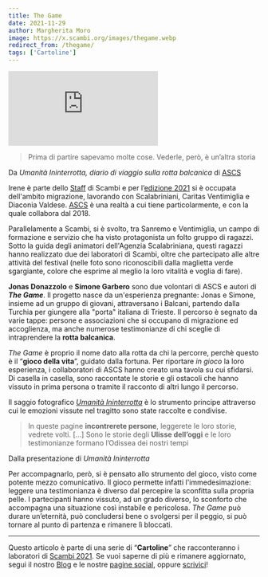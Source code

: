 ```yaml
---
title: The Game
date: 2021-11-29
author: Margherita Moro
image: https://x.scambi.org/images/thegame.webp
redirect_from: /thegame/
tags: ['Cartoline']
---
```

<div class='embed-container'><iframe title='The Game - Cartolina' src='https://peertube.uno/videos/embed/86108e5c-dc60-4ce6-b2c2-7c96365e947a?autoplay=1&amp;title=0&amp;warningTitle=0&amp;peertubeLink=0' allowfullscreen='' sandbox='allow-same-origin allow-scripts allow-popups' frameborder='0'></iframe></div>

> Prima di partire sapevamo molte cose. Vederle, però, è un’altra storia

<p class='cite'>Da <cite>Umanità Ininterrotta, diario di viaggio sulla rotta balcanica</cite> di <a href='https://ascs.it' target='_blank' title='Agenzia Scalabriniana per la Cooperazione allo Sviluppo'>ASCS</a></p>

Irene è parte dello [Staff](/staff) di Scambi e per l’[edizione 2021](/2021 'Edizione 2021') si è occupata dell'ambito migrazione, lavorando con Scalabriniani, Caritas Ventimiglia e Diaconia Valdese. [ASCS](https://ascs.it 'Agenzia Scalabriniana per la Cooperazione allo Sviluppo') è una realtà a cui tiene particolarmente, e con la quale collabora dal 2018.

Parallelamente a Scambi, si è svolto, tra Sanremo e Ventimiglia, un campo di formazione e servizio che ha visto protagonista un folto gruppo di ragazzi. Sotto la guida degli animatori dell'Agenzia Scalabriniana, questi ragazzi hanno realizzato due dei laboratori di Scambi, oltre che partecipato alle altre attività del festival (nelle foto sono riconoscibili dalla maglietta verde sgargiante, colore che esprime al meglio la loro vitalità e voglia di fare).

**Jonas Donazzolo** e **Simone Garbero** sono due volontari di ASCS e autori di **<cite>The Game</cite>**. Il progetto nasce da un'esperienza pregnante: Jonas e Simone, insieme ad un gruppo di giovani, attraversano i Balcani, partendo dalla Turchia per giungere alla "porta" italiana di Trieste. Il percorso è segnato da varie tappe: persone e associazioni che si occupano di migrazione ed accoglienza, ma anche numerose testimonianze di chi sceglie di intraprendere la **rotta balcanica**.

<cite>The Game</cite> è proprio il nome dato alla rotta da chi la percorre, perchè questo è il “**gioco della vita**”, guidato dalla fortuna. Per riportare *in gioco* la loro esperienza, i collaboratori di ASCS hanno creato una tavola su cui sfidarsi. Di casella in casella, sono raccontate le storie e gli ostacoli che hanno vissuto in prima persona o tramite il racconto di altri lungo il percorso.

Il saggio fotografico [<cite>Umanità Ininterrotta</cite>](https://seipersei.com/products/umanita-ininterrotta-by-ascs) è lo strumento principe attraverso cui le emozioni vissute nel tragitto sono state raccolte e condivise.

> In queste pagine **incontrerete persone**, leggerete le loro storie, vedrete volti. \[…\] Sono le storie degli **Ulisse dell’oggi** e le loro testimonianze formano l’Odissea dei nostri tempi

<p class='cite'>Dalla presentazione di <cite>Umanità Ininterrotta</cite></p>

Per accompagnarlo, però, si è pensato allo strumento del gioco, visto come potente mezzo comunicativo. Il gioco permette infatti l'immedesimazione: leggere una testimonianza è diverso dal percepire la sconfitta sulla propria pelle. I partecipanti hanno vissuto, ad un grado diverso, lo sconforto che accompagna una situazione così instabile e pericolosa. <cite>The Game</cite> può durare un’eternità, può concludersi bene o svolgersi per il peggio, si può tornare al punto di partenza e rimanere lì bloccati.

---

Questo articolo è parte di una serie di “**Cartoline**” che racconteranno i laboratori di [Scambi 2021](/2021 'Edizione 2021'). Se vuoi saperne di più e rimanere aggiornato, segui il nostro [Blog](/blog 'Scambi di Parole - il blog di Scambi Festival') e le nostre [pagine social](https://instagram.com/scambifestival '@scambifestival su Instagram'), oppure <a href='mailto:staff@scambi.org' target='_blank' title='Scrivici un’email'>scrivici</a>!
